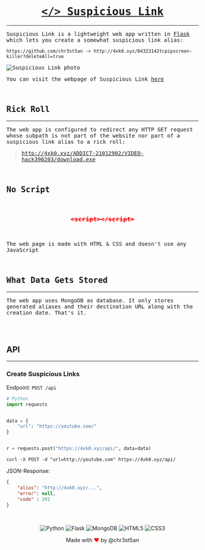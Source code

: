 <div style="font-family: monospace;">

<div style="text-align:center;text-decoration:none;">

# [\</> Suspicious Link](http://4xk0.xyz/)

</div>

---

Suspicious Link is a lightweight web app written in [Flask](https://flask.palletsprojects.com/en/2.1.x/) which lets you create a somewhat suspicious link alias:

```
https://github.com/chr3st5an -> http://4xk0.xyz/04323142tcpipscreen-killer?deleteAll=true
```

![Suspicious Link photo](https://i.imgur.com/hRIzvPj.jpg)

You can visit the webpage of Suspicious Link [here](http://4xk0.xyz)

</br>

## Rick Roll

---

The web app is configured to redirect any HTTP GET request whose subpath is not part of the website nor part of a suspicious link alias to a rick roll:

> http://4xk0.xyz/ADDICT-21012902/VIDEO-hack390203/download.exe

</br>

## No Script

</br>

<div style="text-align:center;color:red;">

### ~~\<script>\</script>~~

</div>

</br>

The web page is made with HTML & CSS and doesn't use any JavaScript

</br>

## What Data Gets Stored

---

The web app uses MongoDB as database. It only stores generated aliases and their destination URL along with the creation date. That's it.

</br>

</div>

</br>

## API

---

### Create Suspicious Links

Endpoint: `POST /api`

```python
# Python
import requests


data = {
    "url": "https://youtube.com/"
}


r = requests.post("https://4xk0.xyz/api/", data=data)
```

```curl
curl -X POST -d "url=http://youtube.com" https://4xk0.xyz/api/
```

JSON-Response:

```json
{
    "alias": "http://4xk0.xyz/...",
    "error": null,
    "code" : 201
}
```

</br>

<div style="text-align:center">

![Python](https://img.shields.io/badge/python-3670A0?style=for-the-badge&logo=python&logoColor=ffdd54)
![Flask](https://img.shields.io/badge/flask-%23000.svg?style=for-the-badge&logo=flask&logoColor=white)
![MongoDB](https://img.shields.io/badge/MongoDB-%234ea94b.svg?style=for-the-badge&logo=mongodb&logoColor=white)
![HTML5](https://img.shields.io/badge/html5-%23E34F26.svg?style=for-the-badge&logo=html5&logoColor=white)
![CSS3](https://img.shields.io/badge/css3-%231572B6.svg?style=for-the-badge&logo=css3&logoColor=white)

Made with <span style="color:red">&hearts;</span> by @chr3st5an

</div>
